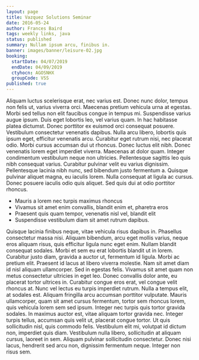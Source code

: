```yaml
---
layout: page
title: Vazquez Solutions Seminar
date: 2016-05-24
author: Frances Baird
tags: weekly links, java
status: published
summary: Nullam ipsum arcu, finibus in.
banner: images/banner/leisure-02.jpg
booking:
  startDate: 04/07/2019
  endDate: 04/09/2019
  ctyhocn: AGOSNHX
  groupCode: VSS
published: true
---
```

Aliquam luctus scelerisque erat, nec varius est. Donec nunc dolor, tempus non felis ut, varius viverra orci. Maecenas pretium vehicula urna at egestas. Morbi sed tellus non elit faucibus congue in tempus mi. Suspendisse varius augue ipsum. Duis eget lobortis leo, vel varius quam. In hac habitasse platea dictumst. Donec porttitor ex euismod orci consequat posuere. Vestibulum consectetur venenatis dapibus.
Nulla arcu libero, lobortis quis ipsum eget, efficitur venenatis arcu. Curabitur eget rutrum nisi, nec placerat odio. Morbi cursus accumsan dui ut rhoncus. Donec luctus elit nibh. Donec venenatis lorem eget imperdiet viverra. Maecenas at dolor quam. Integer condimentum vestibulum neque non ultricies. Pellentesque sagittis leo quis nibh consequat varius. Curabitur pulvinar velit eu varius dignissim. Pellentesque lacinia nibh nunc, sed bibendum justo fermentum a. Quisque pulvinar aliquet magna, eu iaculis lorem. Nulla consequat at ligula ac cursus. Donec posuere iaculis odio quis aliquet. Sed quis dui at odio porttitor rhoncus.

* Mauris a lorem nec turpis maximus rhoncus
* Vivamus sit amet enim convallis, blandit enim et, pharetra eros
* Praesent quis quam tempor, venenatis nisl vel, blandit elit
* Suspendisse vestibulum diam sit amet rutrum dapibus.

Quisque lacinia finibus neque, vitae vehicula risus dapibus in. Phasellus consectetur massa nisi. Aliquam bibendum, arcu eget mollis varius, neque eros aliquam risus, quis efficitur ligula nunc eget enim. Nullam blandit consequat sodales. Morbi et sem eu erat lobortis blandit ut in lorem. Curabitur justo diam, gravida a auctor ut, fermentum id ligula. Morbi ac pretium elit. Praesent id lacus at libero viverra molestie. Nam sit amet diam id nisl aliquam ullamcorper. Sed in egestas felis. Vivamus sit amet quam non metus consectetur ultricies in eget leo.
Donec convallis dolor ante, eu placerat tortor ultrices in. Curabitur congue eros erat, vel congue velit rhoncus at. Nunc vel lectus eu turpis imperdiet rutrum. Nulla a tempus elit, at sodales est. Aliquam fringilla arcu accumsan porttitor vulputate. Mauris ullamcorper, quam sit amet cursus fermentum, tortor sem rhoncus lorem, quis vehicula lorem sem sed ipsum. Integer nec turpis quis tortor gravida sodales. In maximus auctor est, vitae aliquam tortor gravida nec. Integer turpis tellus, accumsan quis velit ut, placerat congue tortor. Ut quis sollicitudin nisl, quis commodo felis. Vestibulum elit mi, volutpat id dictum non, imperdiet quis diam. Vestibulum nulla libero, sollicitudin at aliquam cursus, laoreet in sem. Aliquam pulvinar sollicitudin consectetur. Donec nisi lacus, hendrerit sed arcu non, dignissim fermentum neque. Integer non risus sem.
